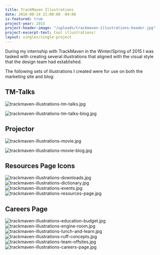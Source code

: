 ```yaml
---
title: TrackMaven Illustrations
date: 2016-08-14 21:00:00 -04:00
is-featured: true
project-year: 2015
project-header-image: "/uploads/trackmaven-illustrations-header.jpg"
project-excerpt-text: Cool illustrations!
layout: singles/single-project
---
```


During my internship with TrackMaven in the Winter/Spring of 2015 I was tasked with creating several illustrations that aligned with the visual style that the design team had established.
 
The following sets of illustrations I created were for use on both the marketing site and blog:

## TM-Talks

![trackmaven-illustrations-tm-talks.jpg](/uploads/trackmaven-illustrations-tm-talks.jpg)

![trackmaven-illustrations-tm-talks-blog.jpg](/uploads/trackmaven-illustrations-tm-talks-blog.jpg)

## Projector 

![trackmaven-illustrations-movie.jpg](/uploads/trackmaven-illustrations-movie.jpg)

![trackmaven-illustrations-movie-blog.jpg](/uploads/trackmaven-illustrations-movie-blog.jpg)

## Resources Page Icons

![trackmaven-illustrations-downloads.jpg](/uploads/trackmaven-illustrations-downloads.jpg)
![trackmaven-illustrations-dictionary.jpg](/uploads/trackmaven-illustrations-dictionary.jpg)
![trackmaven-illustrations-events.jpg](/uploads/trackmaven-illustrations-events.jpg)
![trackmaven-illustrations-resources-page.jpg](/uploads/trackmaven-illustrations-resources-page.jpg)

## Careers Page

![trackmaven-illustrations-education-budget.jpg](/uploads/trackmaven-illustrations-education-budget.jpg)
![trackmaven-illustrations-engine-room.jpg](/uploads/trackmaven-illustrations-engine-room.jpg)
![trackmaven-illustrations-lunch-and-learn.jpg](/uploads/trackmaven-illustrations-lunch-and-learn.jpg)
![trackmaven-illustrations-ruff-concepts.jpg](/uploads/trackmaven-illustrations-ruff-concepts.jpg)
![trackmaven-illustrations-team-offsites.jpg](/uploads/trackmaven-illustrations-team-offsites.jpg)
![trackmaven-illustrations-careers-page.jpg](/uploads/trackmaven-illustrations-careers-page.jpg)